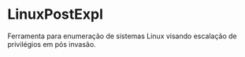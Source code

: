# LinuxPostExpl
  Ferramenta para enumeração de sistemas Linux visando escalação de privilégios em pós invasão.
